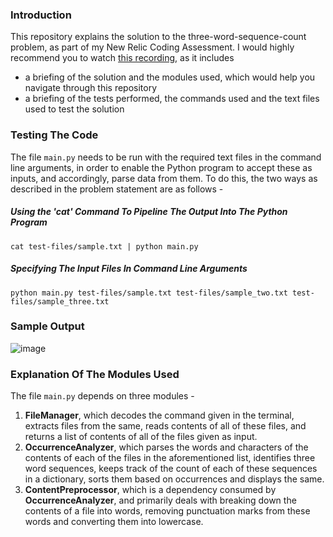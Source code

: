 ### Introduction

This repository explains the solution to the three-word-sequence-count problem, as part of my New Relic Coding Assessment. I would highly recommend you to watch [this recording](https://www.loom.com/share/7dc5a1343cb5451ea57adc2e302ed161), as it includes
- a briefing of the solution and the modules used, which would help you navigate through this repository
- a briefing of the tests performed, the commands used and the text files used to test the solution

### Testing The Code 

The file ```main.py``` needs to be run with the required text files in the command line arguments, in order to enable the Python program to accept these as inputs, and accordingly, parse data from them. To do this, the two ways as described in the problem statement are as follows - 

##### Using the 'cat' Command To Pipeline The Output Into The Python Program
```
cat test-files/sample.txt | python main.py
```

##### Specifying The Input Files In Command Line Arguments 
```
python main.py test-files/sample.txt test-files/sample_two.txt test-files/sample_three.txt
```
### Sample Output

![image](https://user-images.githubusercontent.com/84697979/215775509-088e4a9c-bd69-4100-b1ea-0331150b35b9.png)


### Explanation Of The Modules Used
The file ```main.py``` depends on three modules - 
1. **FileManager**, which decodes the command given in the terminal, extracts files from the same, reads contents of all of these files, and returns a list of contents of all of the files given as input.
2. **OccurrenceAnalyzer**, which parses the words and characters of the contents of each of the files in the aforementioned list, identifies three word sequences, keeps track of the count of each of these sequences in a dictionary, sorts them based on occurrences and displays the same.
3. **ContentPreprocessor**, which is a dependency consumed by **OccurrenceAnalyzer**, and primarily deals with breaking down the contents of a file into words, removing punctuation marks from these words and converting them into lowercase.
